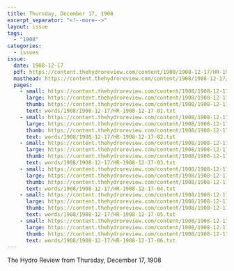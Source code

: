 ```yaml
---
title: Thursday, December 17, 1908
excerpt_separator: "<!--more-->"
layout: issue
tags:
  - "1908"
categories:
  - issues
issue:
  date: 1908-12-17
  pdf: https://content.thehydroreview.com/content/1908/1908-12-17/HR-1908-12-17.pdf
  masthead: https://content.thehydroreview.com/content/1908/1908-12-17/masthead/HR-1908-12-17.jpg
  pages:
    - small: https://content.thehydroreview.com/content/1908/1908-12-17/small/HR-1908-12-17-01.jpg
      large: https://content.thehydroreview.com/content/1908/1908-12-17/large/HR-1908-12-17-01.jpg
      thumb: https://content.thehydroreview.com/content/1908/1908-12-17/thumbnails/HR-1908-12-17-01.jpg
      text: words/1908/1908-12-17/HR-1908-12-17-01.txt
    - small: https://content.thehydroreview.com/content/1908/1908-12-17/small/HR-1908-12-17-02.jpg
      large: https://content.thehydroreview.com/content/1908/1908-12-17/large/HR-1908-12-17-02.jpg
      thumb: https://content.thehydroreview.com/content/1908/1908-12-17/thumbnails/HR-1908-12-17-02.jpg
      text: words/1908/1908-12-17/HR-1908-12-17-02.txt
    - small: https://content.thehydroreview.com/content/1908/1908-12-17/small/HR-1908-12-17-03.jpg
      large: https://content.thehydroreview.com/content/1908/1908-12-17/large/HR-1908-12-17-03.jpg
      thumb: https://content.thehydroreview.com/content/1908/1908-12-17/thumbnails/HR-1908-12-17-03.jpg
      text: words/1908/1908-12-17/HR-1908-12-17-03.txt
    - small: https://content.thehydroreview.com/content/1908/1908-12-17/small/HR-1908-12-17-04.jpg
      large: https://content.thehydroreview.com/content/1908/1908-12-17/large/HR-1908-12-17-04.jpg
      thumb: https://content.thehydroreview.com/content/1908/1908-12-17/thumbnails/HR-1908-12-17-04.jpg
      text: words/1908/1908-12-17/HR-1908-12-17-04.txt
    - small: https://content.thehydroreview.com/content/1908/1908-12-17/small/HR-1908-12-17-05.jpg
      large: https://content.thehydroreview.com/content/1908/1908-12-17/large/HR-1908-12-17-05.jpg
      thumb: https://content.thehydroreview.com/content/1908/1908-12-17/thumbnails/HR-1908-12-17-05.jpg
      text: words/1908/1908-12-17/HR-1908-12-17-05.txt
    - small: https://content.thehydroreview.com/content/1908/1908-12-17/small/HR-1908-12-17-06.jpg
      large: https://content.thehydroreview.com/content/1908/1908-12-17/large/HR-1908-12-17-06.jpg
      thumb: https://content.thehydroreview.com/content/1908/1908-12-17/thumbnails/HR-1908-12-17-06.jpg
      text: words/1908/1908-12-17/HR-1908-12-17-06.txt
---
```


The Hydro Review from Thursday, December 17, 1908

<!--more-->

